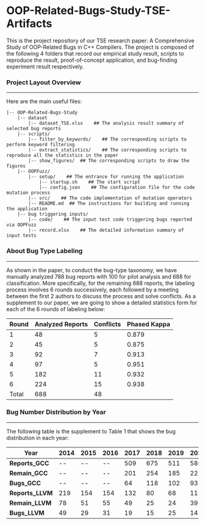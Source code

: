 # OOP-Related-Bugs-Study-TSE-Artifacts
This is the project repository of our TSE research paper: A Comprehensive Study of OOP-Related Bugs in C++ Compilers.
The project is composed of the following 4 folders that record our empirical study result, scripts to reproduce the result, proof-of-concept application, and bug-finding experiment result respectively.

### Project Layout Overview
***
Here are the main useful files:
```
|-- OOP-Related-Bugs-Study
    |-- dataset
        |-- dataset_TSE.xlsx    ## The analysis result summary of selected bug reports
    |-- scripts/
        |-- filter_by_keywords/    ## The corresponding scripts to perform keyword filtering
        |-- extract_statistics/    ## The corresponding scripts to reproduce all the statistics in the paper
        |-- show_figures/  ## The corresponding scripts to draw the figures
    |-- OOPFuzz/
        |-- setup/    ## The entrance for running the application
            |-- startup.sh    ## The start script
            |-- config.json    ## The configuration file for the code mutation process
        |-- src/    ## The code implementation of mutation operators
        |-- README.md  ## The instructions for building and running the application
    |-- bug triggering inputs/    
        |-- code/    ## The input test code triggering bugs reported via OOPFuzz
        |-- record.xlsx    ## The detailed information summary of input tests 
```

### About Bug Type Labeling
***
As shown in the paper, to conduct the bug-type taxonomy, we have manually analyzed 788 bug reports with 100 for pilot analysis and 688 for classification. More specifically, for the remaining 688 reports, the labeling process involves 6 rounds successively, each followed by a meeting between the first 2 authors to discuss the process and solve conflicts.  As a supplement to our paper, we are going to show a detailed statistics form for each of the 6 rounds of labeling below:

|**Round**|**Analyzed Reports**|**Conflicts**|**Phased Kappa**|
| ----------- | ----------- | ----------- | ----------- |
|1|48|5|0.879|
|2|45|5|0.875|
|3|92|7|0.913|
|4|97|5|0.951|
|5|182|11|0.932|
|6|224|15|0.938|
|Total|688|48| |

### Bug Number Distribution by Year
***

The following table is the supplement to Table 1 that shows the bug distribution in each year:

|**Year**|**2014**|**2015**|**2016**|**2017**|**2018**|**2019**|**2020**|**2021**|**2022**|**2023**|
| ----------- | ----------- | ----------- | ----------- | ----------- | ----------- | ----------- | ----------- | ----------- | ----------- | ----------- |
|**Reports_GCC**|--|--|--|509|675|511|580|548|358|220|
|**Remain_GCC**|--|--|--|201|254|185|225|196|129|78|
|**Bugs_GCC**|--|--|--|64|118|102|93|91|45|73|
|**Reports_LLVM**|219|154|154|132|80|68|111|58|13|16|
|**Remain_LLVM**|78|51|55|49|25|24|39|16|5|11|
|**Bugs_LLVM**|49|29|31|19|15|25|14|9|4|7|









